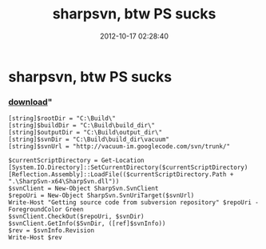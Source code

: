 ﻿---
pid:            3697
parent:         0
children:       
poster:         anonim
title:          sharpsvn, btw PS sucks
date:           2012-10-17 02:28:40
format:         posh
---

# sharpsvn, btw PS sucks

### [download](3697.ps1)"



```posh
[string]$rootDir = "C:\Build\"
[string]$buildDir = "C:\Build\build_dir\"
[string]$outputDir = "C:\Build\output_dir\"
[string]$svnDir = "C:\Build\build_dir\vacuum"
[string]$svnUrl = "http://vacuum-im.googlecode.com/svn/trunk/"

$currentScriptDirectory = Get-Location
[System.IO.Directory]::SetCurrentDirectory($currentScriptDirectory)
[Reflection.Assembly]::LoadFile(($currentScriptDirectory.Path + ".\SharpSvn-x64\SharpSvn.dll"))
$svnClient = New-Object SharpSvn.SvnClient
$repoUri = New-Object SharpSvn.SvnUriTarget($svnUrl)
Write-Host "Getting source code from subversion repository" $repoUri -ForegroundColor Green
$svnClient.CheckOut($repoUri, $svnDir)
$svnClient.GetInfo($SvnDir, ([ref]$svnInfo))
$rev = $svnInfo.Revision
Write-Host $rev

```
